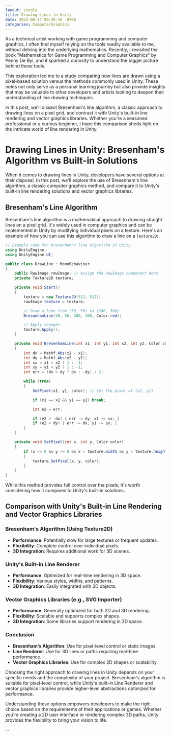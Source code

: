 ```yaml
---
layout: single
title: Drawing Lines in Unity
date: 2023-08-17 09:29:59 -0700
categories: ComputerGraphics 
---
```


As a technical artist working with game programming and computer graphics, I often find myself relying on the tools readily available to me, without delving into the underlying mathematics. Recently, I revisited the book "Mathematics for Game Programming and Computer Graphics" by Penny De Byl, and it sparked a curiosity to understand the bigger picture behind these tools.

This exploration led me to a study comparing how lines are drawn using a pixel-based solution versus the methods commonly used in Unity. These notes not only serve as a personal learning journey but also provide insights that may be valuable to other developers and artists looking to deepen their understanding of line drawing techniques.

In this post, we'll dissect Bresenham's line algorithm, a classic approach to drawing lines on a pixel grid, and contrast it with Unity's built-in line rendering and vector graphics libraries. Whether you're a seasoned professional or a curious beginner, I hope this comparison sheds light on the intricate world of line rendering in Unity.

# Drawing Lines in Unity: Bresenham's Algorithm vs Built-in Solutions
When it comes to drawing lines in Unity, developers have several options at their disposal. In this post, we'll explore the use of Bresenham's line algorithm, a classic computer graphics method, and compare it to Unity's built-in line rendering solutions and vector graphics libraries.

## Bresenham's Line Algorithm
Bresenham's line algorithm is a mathematical approach to drawing straight lines on a pixel grid. It's widely used in computer graphics and can be implemented in Unity by modifying individual pixels on a texture. Here's an example of how you can use this algorithm to draw a line on a `Texture2D`:

```csharp
// Example code for Bresenham's line algorithm in Unity
using UnityEngine;
using UnityEngine.UI;

public class DrawLine : MonoBehaviour
{
    public RawImage rawImage; // Assign the RawImage component here
    private Texture2D texture;

    private void Start()
    {
        texture = new Texture2D(512, 512);
        rawImage.texture = texture;

        // Draw a line from (50, 50) to (200, 300)
        BresenhamLine(50, 50, 200, 300, Color.red);

        // Apply changes
        texture.Apply();
    }

    private void BresenhamLine(int x1, int y1, int x2, int y2, Color color)
    {
        int dx = Mathf.Abs(x2 - x1);
        int dy = Mathf.Abs(y2 - y1);
        int sx = x1 < x2 ? 1 : -1;
        int sy = y1 < y2 ? 1 : -1;
        int err = (dx > dy ? dx : -dy) / 2;

        while (true)
        {
            SetPixel(x1, y1, color); // Set the pixel at (x1, y1)

            if (x1 == x2 && y1 == y2) break;

            int e2 = err;

            if (e2 > -dx) { err -= dy; x1 += sx; }
            if (e2 < dy) { err += dx; y1 += sy; }
        }
    }

    private void SetPixel(int x, int y, Color color)
    {
        if (x >= 0 && y >= 0 && x < texture.width && y < texture.height)
        {
            texture.SetPixel(x, y, color);
        }
    }
}

```

While this method provides full control over the pixels, it's worth considering how it compares to Unity's built-in solutions.

## Comparison with Unity's Built-in Line Rendering and Vector Graphics Libraries

### Bresenham's Algorithm (Using Texture2D)
- **Performance**: Potentially slow for large textures or frequent updates.
- **Flexibility**: Complete control over individual pixels.
- **3D Integration**: Requires additional work for 3D scenes.

### Unity's Built-in Line Renderer
- **Performance**: Optimized for real-time rendering in 3D space.
- **Flexibility**: Various styles, widths, and patterns.
- **3D Integration**: Easily integrated with 3D objects.

### Vector Graphics Libraries (e.g., SVG Importer)
- **Performance**: Generally optimized for both 2D and 3D rendering.
- **Flexibility**: Scalable and supports complex shapes.
- **3D Integration**: Some libraries support rendering in 3D space.

### Conclusion
- **Bresenham's Algorithm**: Use for pixel-level control or static images.
- **Line Renderer**: Use for 3D lines or paths requiring real-time performance.
- **Vector Graphics Libraries**: Use for complex 2D shapes or scalability.

Choosing the right approach to drawing lines in Unity depends on your specific needs and the complexity of your project. Bresenham's algorithm is suitable for pixel-level control, while Unity's built-in Line Renderer and vector graphics libraries provide higher-level abstractions optimized for performance.

Understanding these options empowers developers to make the right choice based on the requirements of their applications or games. Whether you're creating a 2D user interface or rendering complex 3D paths, Unity provides the flexibility to bring your vision to life.

--